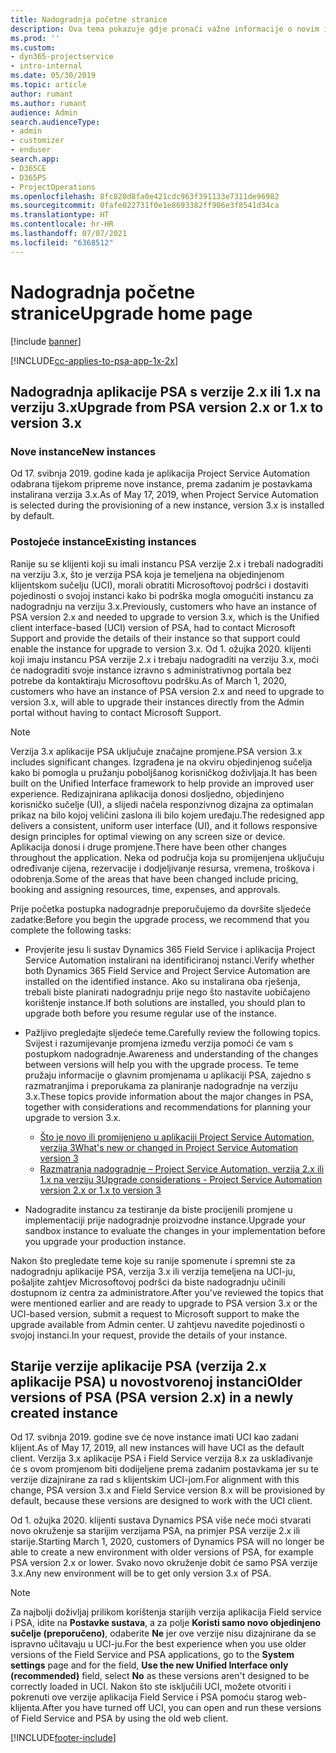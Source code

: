 ```yaml
---
title: Nadogradnja početne stranice
description: Ova tema pokazuje gdje pronaći važne informacije o novim i promijenjenim značajkama u sustavu Dynamics 365 Project Service Automation i procesu nadogradnje na najnoviju verziju.
ms.prod: ''
ms.custom:
- dyn365-projectservice
- intro-internal
ms.date: 05/30/2019
ms.topic: article
author: rumant
ms.author: rumant
audience: Admin
search.audienceType:
- admin
- customizer
- enduser
search.app:
- D365CE
- D365PS
- ProjectOperations
ms.openlocfilehash: 8fc820d8fa0e421cdc963f391133e7311de96982
ms.sourcegitcommit: 0fafe022731f0e1e8693382ff906e3f8541d34ca
ms.translationtype: HT
ms.contentlocale: hr-HR
ms.lasthandoff: 07/07/2021
ms.locfileid: "6368512"
---
```

# <a name="upgrade-home-page"></a><span data-ttu-id="2ab90-103">Nadogradnja početne stranice</span><span class="sxs-lookup"><span data-stu-id="2ab90-103">Upgrade home page</span></span>

[!include [banner](../includes/psa-now-project-operations.md)]

[!INCLUDE[cc-applies-to-psa-app-1x-2x](../includes/cc-applies-to-psa-app-1x-2x.md)]

## <a name="upgrade-from-psa-version-2x-or-1x-to-version-3x"></a><span data-ttu-id="2ab90-104">Nadogradnja aplikacije PSA s verzije 2.x ili 1.x na verziju 3.x</span><span class="sxs-lookup"><span data-stu-id="2ab90-104">Upgrade from PSA version 2.x or 1.x to version 3.x</span></span>

### <a name="new-instances"></a><span data-ttu-id="2ab90-105">Nove instance</span><span class="sxs-lookup"><span data-stu-id="2ab90-105">New instances</span></span>

<span data-ttu-id="2ab90-106">Od 17. svibnja 2019. godine kada je aplikacija Project Service Automation odabrana tijekom pripreme nove instance, prema zadanim je postavkama instalirana verzija 3.x.</span><span class="sxs-lookup"><span data-stu-id="2ab90-106">As of May 17, 2019, when Project Service Automation is selected during the provisioning of a new instance, version 3.x is installed by default.</span></span>

### <a name="existing-instances"></a><span data-ttu-id="2ab90-107">Postojeće instance</span><span class="sxs-lookup"><span data-stu-id="2ab90-107">Existing instances</span></span>

<span data-ttu-id="2ab90-108">Ranije su se klijenti koji su imali instancu PSA verzije 2.x i trebali nadograditi na verziju 3.x, što je verzija PSA koja je temeljena na objedinjenom klijentskom sučelju (UCI), morali obratiti Microsoftovoj podršci i dostaviti pojedinosti o svojoj instanci kako bi podrška mogla omogućiti instancu za nadogradnju na verziju 3.x.</span><span class="sxs-lookup"><span data-stu-id="2ab90-108">Previously, customers who have an instance of PSA version 2.x and needed to upgrade to version 3.x, which is the Unified client interface-based (UCI) version of PSA, had to contact Microsoft Support and provide the details of their instance so that support could enable the instance for upgrade to version 3.x.</span></span> <span data-ttu-id="2ab90-109">Od 1. ožujka 2020. klijenti koji imaju instancu PSA verzije 2.x i trebaju nadograditi na verziju 3.x, moći će nadograditi svoje instance izravno s administrativnog portala bez potrebe da kontaktiraju Microsoftovu podršku.</span><span class="sxs-lookup"><span data-stu-id="2ab90-109">As of March 1, 2020, customers who have an instance of PSA version 2.x and need to upgrade to version 3.x, will able to upgrade their instances directly from the Admin portal without having to contact Microsoft Support.</span></span>  

> [!NOTE]
> <span data-ttu-id="2ab90-110">Verzija 3.x aplikacije PSA uključuje značajne promjene.</span><span class="sxs-lookup"><span data-stu-id="2ab90-110">PSA version 3.x includes significant changes.</span></span> <span data-ttu-id="2ab90-111">Izgrađena je na okviru objedinjenog sučelja kako bi pomogla u pružanju poboljšanog korisničkog doživljaja.</span><span class="sxs-lookup"><span data-stu-id="2ab90-111">It has been built on the Unified Interface framework to help provide an improved user experience.</span></span> <span data-ttu-id="2ab90-112">Redizajnirana aplikacija donosi dosljedno, objedinjeno korisničko sučelje (UI), a slijedi načela responzivnog dizajna za optimalan prikaz na bilo kojoj veličini zaslona ili bilo kojem uređaju.</span><span class="sxs-lookup"><span data-stu-id="2ab90-112">The redesigned app delivers a consistent, uniform user interface (UI), and it follows responsive design principles for optimal viewing on any screen size or device.</span></span> <span data-ttu-id="2ab90-113">Aplikacija donosi i druge promjene.</span><span class="sxs-lookup"><span data-stu-id="2ab90-113">There have been other changes throughout the application.</span></span> <span data-ttu-id="2ab90-114">Neka od područja koja su promijenjena uključuju određivanje cijena, rezervacije i dodjeljivanje resursa, vremena, troškova i odobrenja.</span><span class="sxs-lookup"><span data-stu-id="2ab90-114">Some of the areas that have been changed include pricing, booking and assigning resources, time, expenses, and approvals.</span></span>

<span data-ttu-id="2ab90-115">Prije početka postupka nadogradnje preporučujemo da dovršite sljedeće zadatke:</span><span class="sxs-lookup"><span data-stu-id="2ab90-115">Before you begin the upgrade process, we recommend that you complete the following tasks:</span></span>

- <span data-ttu-id="2ab90-116">Provjerite jesu li sustav Dynamics 365 Field Service i aplikacija Project Service Automation instalirani na identificiranoj nstanci.</span><span class="sxs-lookup"><span data-stu-id="2ab90-116">Verify whether both Dynamics 365 Field Service and Project Service Automation are installed on the identified instance.</span></span> <span data-ttu-id="2ab90-117">Ako su instalirana oba rješenja, trebali biste planirati nadogradnju prije nego što nastavite uobičajeno korištenje instance.</span><span class="sxs-lookup"><span data-stu-id="2ab90-117">If both solutions are installed, you should plan to upgrade both before you resume regular use of the instance.</span></span>
- <span data-ttu-id="2ab90-118">Pažljivo pregledajte sljedeće teme.</span><span class="sxs-lookup"><span data-stu-id="2ab90-118">Carefully review the following topics.</span></span> <span data-ttu-id="2ab90-119">Svijest i razumijevanje promjena između verzija pomoći će vam s postupkom nadogradnje.</span><span class="sxs-lookup"><span data-stu-id="2ab90-119">Awareness and understanding of the changes between versions will help you with the upgrade process.</span></span> <span data-ttu-id="2ab90-120">Te teme pružaju informacije o glavnim promjenama u aplikaciji PSA, zajedno s razmatranjima i preporukama za planiranje nadogradnje na verziju 3.x.</span><span class="sxs-lookup"><span data-stu-id="2ab90-120">These topics provide information about the major changes in PSA, together with considerations and recommendations for planning your upgrade to version 3.x.</span></span>

    - [<span data-ttu-id="2ab90-121">Što je novo ili promijenjeno u aplikaciji Project Service Automation, verzija 3</span><span class="sxs-lookup"><span data-stu-id="2ab90-121">What's new or changed in Project Service Automation version 3</span></span>](whats-new-changed-v3.md)
    - [<span data-ttu-id="2ab90-122">Razmatranja nadogradnje – Project Service Automation, verzija 2.x ili 1.x na verziju 3</span><span class="sxs-lookup"><span data-stu-id="2ab90-122">Upgrade considerations - Project Service Automation version 2.x or 1.x to version 3</span></span>](upgrade-v3.md)

- <span data-ttu-id="2ab90-123">Nadogradite instancu za testiranje da biste procijenili promjene u implementaciji prije nadogradnje proizvodne instance.</span><span class="sxs-lookup"><span data-stu-id="2ab90-123">Upgrade your sandbox instance to evaluate the changes in your implementation before you upgrade your production instance.</span></span>

<span data-ttu-id="2ab90-124">Nakon što pregledate teme koje su ranije spomenute i spremni ste za nadogradnju aplikacije PSA, verzija 3.x ili verzija temeljena na UCI-ju, pošaljite zahtjev Microsoftovoj podršci da biste nadogradnju učinili dostupnom iz centra za administratore.</span><span class="sxs-lookup"><span data-stu-id="2ab90-124">After you've reviewed the topics that were mentioned earlier and are ready to upgrade to PSA version 3.x or the UCI-based version, submit a request to Microsoft support to make the upgrade available from Admin center.</span></span> <span data-ttu-id="2ab90-125">U zahtjevu navedite pojedinosti o svojoj instanci.</span><span class="sxs-lookup"><span data-stu-id="2ab90-125">In your request, provide the details of your instance.</span></span>

## <a name="older-versions-of-psa-psa-version-2x-in-a-newly-created-instance"></a><span data-ttu-id="2ab90-126">Starije verzije aplikacije PSA (verzija 2.x aplikacije PSA) u novostvorenoj instanci</span><span class="sxs-lookup"><span data-stu-id="2ab90-126">Older versions of PSA (PSA version 2.x) in a newly created instance</span></span>

<span data-ttu-id="2ab90-127">Od 17. svibnja 2019. godine sve će nove instance imati UCI kao zadani klijent.</span><span class="sxs-lookup"><span data-stu-id="2ab90-127">As of May 17, 2019, all new instances will have UCI as the default client.</span></span> <span data-ttu-id="2ab90-128">Verzija 3.x aplikacije PSA i Field Service verzija 8.x za usklađivanje će s ovom promjenom biti dodijeljene prema zadanim postavkama jer su te verzije dizajnirane za rad s klijentskim UCI-jom.</span><span class="sxs-lookup"><span data-stu-id="2ab90-128">For alignment with this change, PSA version 3.x and Field Service version 8.x will be provisioned by default, because these versions are designed to work with the UCI client.</span></span>

<span data-ttu-id="2ab90-129">Od 1. ožujka 2020. klijenti sustava Dynamics PSA više neće moći stvarati novo okruženje sa starijim verzijama PSA, na primjer PSA verzije 2.x ili starije.</span><span class="sxs-lookup"><span data-stu-id="2ab90-129">Starting March 1, 2020, customers of Dynamics PSA will no longer be able to create a new environment with older versions of PSA, for example PSA version 2.x or lower.</span></span> <span data-ttu-id="2ab90-130">Svako novo okruženje dobit će samo PSA verzije 3.x.</span><span class="sxs-lookup"><span data-stu-id="2ab90-130">Any new environment will be to get only version 3.x of PSA.</span></span>

> [!NOTE]
> <span data-ttu-id="2ab90-131">Za najbolji doživljaj prilikom korištenja starijih verzija aplikacija Field service i PSA, idite na **Postavke sustava**, a za polje **Koristi samo novo objedinjeno sučelje (preporučeno)**, odaberite **Ne** jer ove verzije nisu dizajnirane da se ispravno učitavaju u UCI-ju.</span><span class="sxs-lookup"><span data-stu-id="2ab90-131">For the best experience when you use older versions of the Field Service and PSA applications, go to the **System settings** page and for the field, **Use the new Unified Interface only (recommended)** field, select **No** as these versions aren't designed to be correctly loaded in UCI.</span></span> <span data-ttu-id="2ab90-132">Nakon što ste isključili UCI, možete otvoriti i pokrenuti ove verzije aplikacija Field Service i PSA pomoću starog web-klijenta.</span><span class="sxs-lookup"><span data-stu-id="2ab90-132">After you have turned off UCI, you can open and run these versions of Field Service and PSA by using the old web client.</span></span> 


[!INCLUDE[footer-include](../includes/footer-banner.md)]